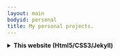 ```yaml
---
layout: main
bodyid: personal
title: My personal projects.
---
```


<details>
	<summary>
		<strong>This website (Html5/CSS3/Jekyll)</strong>
	</summary>
	<p><a href="https://github.com/MingLee02/MingLee02.github.io">Github Link</a></p>
	<p>Status: in progress</p>
	<p>Next phase: Make responsive and add some JavaScript Effects.</p>
</details>